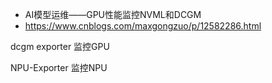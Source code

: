 


- AI模型运维——GPU性能监控NVML和DCGM
- https://www.cnblogs.com/maxgongzuo/p/12582286.html

dcgm exporter  监控GPU

NPU-Exporter 监控NPU




